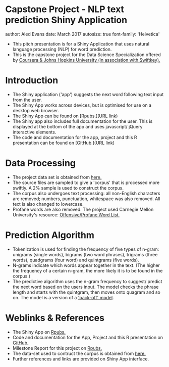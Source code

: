 Capstone Project - NLP text prediction Shiny Application
========================================================
author: Aled Evans
date: March 2017
autosize: true
font-family: 'Helvetica'

- This pitch presentation is for a Shiny Application that uses natural language processing (NLP) for word prediction.
- This is the capstone project for the Data Science Specialization offered by [Coursera & Johns Hopkins University (in association with Swiftkey).](https://www.coursera.org/learn/data-science-project)

Introduction
========================================================

- The Shiny application ('app') suggests the next word following text input from the user.
- The Shiny App works across devices, but is optimised for use on a desktop web browser.
- The Shiny App can be found on [Rpubs.](URL link)
- The Shiny app also includes full documentation for the user. This is displayed at the bottom of the app and uses javascript/ jQuery interactive elements.
- The code and documentation for the app, project and this R presentation can be found on [GitHub.](URL link)


Data Processing
========================================================

- The project data set is obtained from [here.](https://d396qusza40orc.cloudfront.net/dsscapstone/dataset/Coursera-SwiftKey.zip)
- The source files are sampled to give a 'corpus' that is processed more swiftly. A 2% sample is used to construct the corpus.
- The corpus also undergoes text processing: all non-English characters are removed; numbers, punctuation, whitespace was also removed. All text is also changed to lowercase. 
- Profane words are also removed. The project used Carnegie Mellon University's resource:  [Offensive/Profane Word List.](https://www.cs.cmu.edu/~biglou/resources/bad-words.txt)


Prediction Algorithm
========================================================

- Tokenization is used for finding the frequency of five types of n-gram: unigrams (single words), bigrams (two word phrases), trigrams (three words), quadgrams (four word) and quintgrams (five words).
- N-grams indicate which words appear together in the text. (The higher the frequency of a certain n-gram, the more likely it is to be found in the corpus.)
- The predictive algorithm uses the n-gram frequency to suggest/ predict the next word based on the users input. The model checks the phrase length and starts with the quintgram, then moves onto quagram and so on. The model is a version of a ['back-off' model](https://en.wikipedia.org/wiki/Katz%27s_back-off_model).

Weblinks & References
========================================================

- The Shiny App on [Rpubs.]()
- Code and documentation for the App, Project and this R presentation on [GitHub.]()
- Milestone Report for this project on [Rpubs.](https://rpubs.com/aledevans/Milestone_Report_Capstone_Project_Coursera)
- The data-set used to contruct the corpus is obtained from [here.](https://d396qusza40orc.cloudfront.net/dsscapstone/dataset/Coursera-SwiftKey.zip)
- Further references and links are provided on Shiny App interface.
